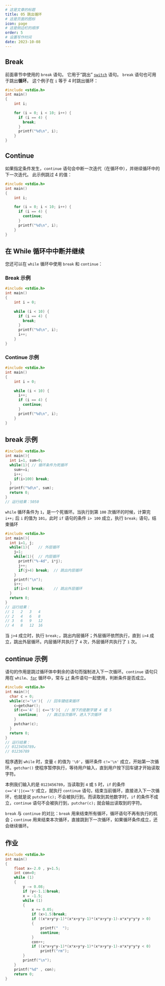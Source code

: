 ```yaml
---
# 这是文章的标题
title: 05 跳出循环
# 这是页面的图标
icon: page
# 这是侧边栏的顺序
order: 5
# 设置写作时间
date: 2023-10-08
---
```

## Break
前面章节中使用的 `break` 语句。 它用于“跳出” [`switch`](./c_switch.md) 语句。
`break` 语句也可用于跳出**循环**。
这个例子在 `i` 等于 4 时跳出循环：
```c
#include <stdio.h>
int main()
{
	int i;
	
	for (i = 0; i < 10; i++) {
	  if (i == 4) {
	    break;
	  }
	  printf("%d\n", i);
	}
}
```
## Continue
如果指定条件发生，`continue` 语句会中断一次迭代（在循环中），并继续循环中的下一次迭代。
此示例跳过 4 的值：
```c
#include <stdio.h>
int main()
{
	int i;
	
	for (i = 0; i < 10; i++) {
	  if (i == 4) {
	    continue;
	  }
	  printf("%d\n", i);
	}
}
```
## 在 While 循环中中断并继续
您还可以在 `while` 循环中使用 `break` 和 `continue`：
### Break 示例
```c
#include <stdio.h>
int main()
{
	int i = 0;
	
	while (i < 10) {
	  if (i == 4) {
	    break;
	  }
	  printf("%d\n", i);
	  i++;
	}
}
```
### Continue 示例

```c
#include <stdio.h>
int main()
{
	int i = 0;
	
	while (i < 10) {
	  i++;
	  if (i == 4) {
	    continue;
	  }
	  printf("%d\n", i);
	}
}
```
## break 示例

```c
#include <stdio.h>
int main(){
  int i=1, sum=0;
  while(1){ // 循环条件为死循环
    sum+=i;
    i++;
    if(i>100) break;
  }
  printf("%d\n", sum);
  return 0;
}
// 运行结果：5050
```

`while` 循环条件为 `1`，是一个死循环。当执行到第 `100` 次循环的时候，计算完 `i++;` 后 `i` 的值为 `101`，此时 `if` 语句的条件 `i> 100` 成立，执行 `break;` 语句，结束循环

```c
#include <stdio.h>
int main(){
  int i=1, j;
  while(1){    // 外层循环
    j=1;
    while(1){  // 内层循环
      printf("%-4d", i*j);
      j++;
      if(j>4) break;  // 跳出内层循环
    }
    printf("\n");
    i++;
    if(i>4) break;    // 跳出外层循环
  }
  return 0;
}
// 运行结果：
// 1   2   3   4
// 2   4   6   8
// 3   6   9   12
// 4   8   12  16
```

当 `j>4` 成立时，执行 `break;`，跳出内层循环；外层循环依然执行，直到 `i>4` 成立，跳出外层循环。内层循环共执行了 `4` 次，外层循环共执行了 `1` 次。

## continue 示例

语句的作用是跳过循环体中剩余的语句而强制进入下一次循环。`continue` 语句只用在 `while`、[`for`](c_for_loop.md) 循环中，常与 [`if`](./c_conditions.md) 条件语句一起使用，判断条件是否成立。

```c
#include <stdio.h>
int main(){
  char c = 0;
  while(c!='\n'){  // 回车键结束循环
    c=getchar();
    if(c=='4' || c=='5'){  // 按下的是数字键 4 或 5
      continue;    // 跳过当次循环，进入下次循环
    }
    putchar(c);
  }
  return 0;
}
// 运行结果：
// 0123456789↙
// 01236789
```

程序遇到 `while` 时，变量 `c` 的值为 `'\0'`，循环条件 `c!='\n'` 成立，开始第一次循环。`getchar()` 使程序暂停执行，等待用户输入，直到用户按下回车键才开始读取字符。

本例我们输入的是 `0123456789`，当读取到 `4` 或 `5` 时，`if` 的条件 `c=='4'||c=='5'`成立，就执行 `continue` 语句，结束当前循环，直接进入下一次循环，也就是说 `putchar(c);` 不会被执行到。而读取到其他数字时，`if` 的条件不成立，`continue` 语句不会被执行到，`putchar(c);` 就会输出读取到的字符。

`break` 与 `continue` 的对比：`break` 用来结束所有循环，循环语句不再有执行的机会；`continue` 用来结束本次循环，直接跳到下一次循环，如果循环条件成立，还会继续循环。
## 作业
```c
#include <stdio.h>
int main()
{
    float x=-2.0 , y=1.5;
    int con=0;
    while (1)
    {
        y -= 0.08;
        if (y<-1.1)break;
        x = -1.5;
        while (1)
        {
            x += 0.05;
            if (x>1.5)break;
            if ((x*x+y*y-1)*(x*x+y*y-1)*(x*x+y*y-1)-x*x*y*y*y > 0)
            {
                printf("  ");
                continue;
            }
            con++;
            if ((x*x+y*y-1)*(x*x+y*y-1)*(x*x+y*y-1)-x*x*y*y*y < 0)
                printf("rm");
        }
        printf("\n");
    }
    printf("%d" , con);
    return 0;
}
```